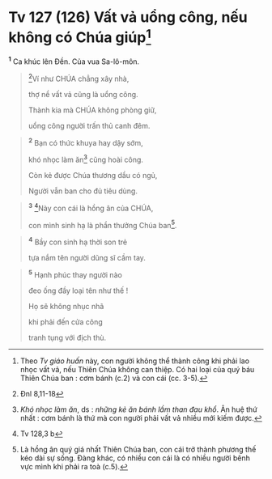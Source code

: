 # Tv 127 (126) Vất vả uổng công, nếu không có Chúa giúp[^1]
<sup><b>1</b></sup> Ca khúc lên Đền. Của vua Sa-lô-môn. 
> [^1*]Ví như CHÚA chẳng xây nhà,
> 
> thợ nề vất vả cũng là uổng công.
> 
> Thành kia mà CHÚA không phòng giữ,
> 
> uổng công người trấn thủ canh đêm.
>


> <sup><b>2</b></sup> Bạn có thức khuya hay dậy sớm,
> 
> khó nhọc làm ăn[^2] cũng hoài công.
> 
> Còn kẻ được Chúa thương dầu có ngủ,
> 
> Người vẫn ban cho đủ tiêu dùng.
>


> <sup><b>3</b></sup> [^2*]Này con cái là hồng ân của CHÚA,
> 
> con mình sinh hạ là phần thưởng Chúa ban[^3].
>


> <sup><b>4</b></sup> Bầy con sinh hạ thời son trẻ
> 
> tựa nắm tên người dũng sĩ cầm tay.
>


> <sup><b>5</b></sup> Hạnh phúc thay người nào
> 
> đeo ống đầy loại tên như thế !
> 
> Họ sẽ không nhục nhã
> 
> khi phải đến cửa công
> 
> tranh tụng với địch thù.
>

[^1]: Theo <i>Tv giáo huấn</i> này, con người không thể thành công khi phải lao nhọc vất vả, nếu Thiên Chúa không can thiệp. Có hai loại của quý báu Thiên Chúa ban : cơm bánh (c.2) và con cái (cc. 3-5).
[^2]: <i>Khó nhọc làm ăn</i>, ds : <i>những kẻ ăn bánh lầm than đau khổ</i>. Ân huệ thứ nhất : cơm bánh là thứ mà con người phải vất vả nhiều mới kiếm được.
[^3]: Là hồng ân quý giá nhất Thiên Chúa ban, con cái trở thành phương thế kéo dài sự sống. Đàng khác, có nhiều con cái là có nhiều người bênh vực mình khi phải ra toà (c.5).
[^1*]: Đnl 8,11-18
[^2*]: Tv 128,3 b

